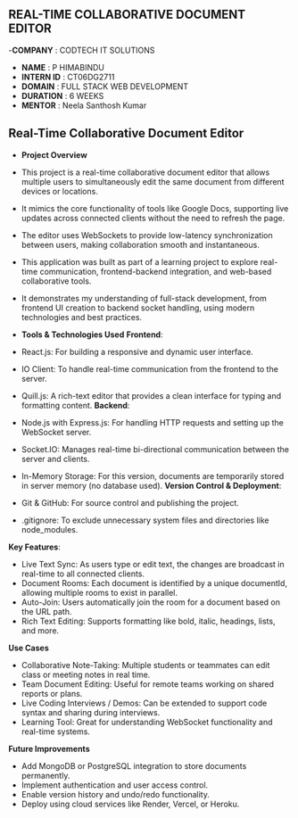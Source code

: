 ## REAL-TIME COLLABORATIVE DOCUMENT EDITOR

-**COMPANY** : CODTECH IT SOLUTIONS
- **NAME** : P HIMABINDU
- **INTERN ID** : CT06DG2711
- **DOMAIN** : FULL STACK WEB DEVELOPMENT
- **DURATION** : 6 WEEKS
- **MENTOR** : Neela Santhosh Kumar

## Real-Time Collaborative Document Editor
- **Project Overview**
- This project is a real-time collaborative document editor that allows multiple users to simultaneously edit the same document from different devices or locations.
- It mimics the core functionality of tools like Google Docs, supporting live updates across connected clients without the need to refresh the page.
- The editor uses WebSockets to provide low-latency synchronization between users, making collaboration smooth and instantaneous.
- This application was built as part of a learning project to explore real-time communication, frontend-backend integration, and web-based collaborative tools.
- It demonstrates my understanding of full-stack development, from frontend UI creation to backend socket handling, using modern technologies and best practices.

- **Tools & Technologies Used**
**Frontend**:
- React.js: For building a responsive and dynamic user interface.
- IO Client: To handle real-time communication from the frontend to the server.
- Quill.js: A rich-text editor that provides a clean interface for typing and formatting content.
**Backend**:
- Node.js with Express.js: For handling HTTP requests and setting up the WebSocket server.
- Socket.IO: Manages real-time bi-directional communication between the server and clients.
- In-Memory Storage: For this version, documents are temporarily stored in server memory (no database used).
**Version Control & Deployment**:
- Git & GitHub: For source control and publishing the project.
- .gitignore: To exclude unnecessary system files and directories like node_modules.

**Key Features**:
- Live Text Sync: As users type or edit text, the changes are broadcast in real-time to all connected clients.
- Document Rooms: Each document is identified by a unique documentId, allowing multiple rooms to exist in parallel.
- Auto-Join: Users automatically join the room for a document based on the URL path.
- Rich Text Editing: Supports formatting like bold, italic, headings, lists, and more.

**Use Cases**
- Collaborative Note-Taking: Multiple students or teammates can edit class or meeting notes in real time.
- Team Document Editing: Useful for remote teams working on shared reports or plans.
- Live Coding Interviews / Demos: Can be extended to support code syntax and sharing during interviews.
- Learning Tool: Great for understanding WebSocket functionality and real-time systems.

**Future Improvements**
- Add MongoDB or PostgreSQL integration to store documents permanently.
- Implement authentication and user access control.
- Enable version history and undo/redo functionality.
- Deploy using cloud services like Render, Vercel, or Heroku.
